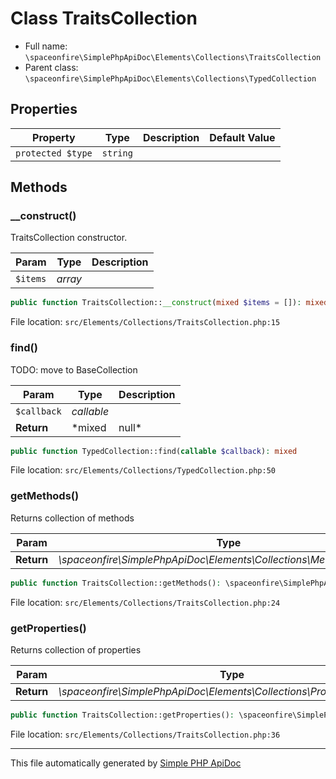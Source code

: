 # Class TraitsCollection

- Full name: `\spaceonfire\SimplePhpApiDoc\Elements\Collections\TraitsCollection`
- Parent class: `\spaceonfire\SimplePhpApiDoc\Elements\Collections\TypedCollection`

## Properties

|Property|Type|Description|Default Value|
|---|---|---|---|
|`protected $type`|<code>string</code>|||

## Methods

### __construct()

TraitsCollection constructor.

|Param|Type|Description|
|---|---|---|
|`$items`|*array*||

```php
public function TraitsCollection::__construct(mixed $items = []): mixed
```

File location: `src/Elements/Collections/TraitsCollection.php:15`

### find()

TODO: move to BaseCollection

|Param|Type|Description|
|---|---|---|
|`$callback`|*callable*||
|**Return**|*mixed|null*||

```php
public function TypedCollection::find(callable $callback): mixed
```

File location: `src/Elements/Collections/TypedCollection.php:50`

### getMethods()

Returns collection of methods

|Param|Type|Description|
|---|---|---|
|**Return**|*\spaceonfire\SimplePhpApiDoc\Elements\Collections\MethodsCollection*||

```php
public function TraitsCollection::getMethods(): \spaceonfire\SimplePhpApiDoc\Elements\Collections\spaceonfire\SimplePhpApiDoc\Elements\Collections\MethodsCollection
```

File location: `src/Elements/Collections/TraitsCollection.php:24`

### getProperties()

Returns collection of properties

|Param|Type|Description|
|---|---|---|
|**Return**|*\spaceonfire\SimplePhpApiDoc\Elements\Collections\PropertiesCollection*||

```php
public function TraitsCollection::getProperties(): \spaceonfire\SimplePhpApiDoc\Elements\Collections\spaceonfire\SimplePhpApiDoc\Elements\Collections\PropertiesCollection
```

File location: `src/Elements/Collections/TraitsCollection.php:36`

---

This file automatically generated by [Simple PHP ApiDoc](https://github.com/spaceonfire/simple-php-apidoc)
